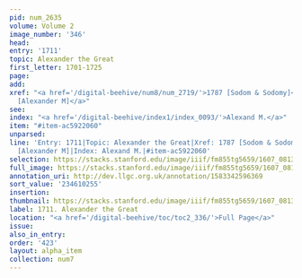 ```yaml
---
pid: num_2635
volume: Volume 2
image_number: '346'
head:
entry: '1711'
topic: Alexander the Great
first_letter: 1701-1725
page:
add:
xref: "<a href='/digital-beehive/num8/num_2719/'>1787 [Sodom & Sodomy]</a>|<a href='/digital-beehive/num9/num_3001/'>2067
  [Alexander M]</a>"
see:
index: "<a href='/digital-beehive/index1/index_0093/'>Alexand M.</a>"
item: "#item-ac5922060"
unparsed:
line: 'Entry: 1711|Topic: Alexander the Great|Xref: 1787 [Sodom & Sodomy]|Xref: 2067
  [Alexander M]|Index: Alexand M.|#item-ac5922060'
selection: https://stacks.stanford.edu/image/iiif/fm855tg5659/1607_0813/886,255,2882,603/full/0/default.jpg
full_image: https://stacks.stanford.edu/image/iiif/fm855tg5659/1607_0813/full/full/0/default.jpg
annotation_uri: http://dev.llgc.org.uk/annotation/1583342596369
sort_value: '234610255'
insertion:
thumbnail: https://stacks.stanford.edu/image/iiif/fm855tg5659/1607_0813/886,255,600,180/250,/0/default.jpg
label: 1711. Alexander the Great
location: "<a href='/digital-beehive/toc/toc2_336/'>Full Page</a>"
issue:
also_in_entry:
order: '423'
layout: alpha_item
collection: num7
---
```

